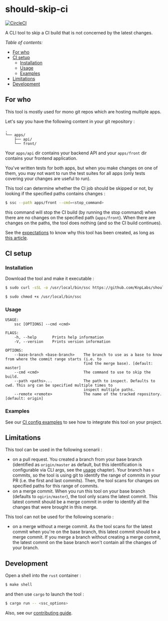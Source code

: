 # should-skip-ci

[![CircleCI](https://circleci.com/gh/KnpLabs/should-skip-ci/tree/master.svg?style=svg)](https://circleci.com/gh/KnpLabs/should-skip-ci/tree/master)

A CLI tool to skip a CI build that is not concerned by the latest changes.

*Table of contents:*

- [For who](#for-who)
- [CI setup](#ci-setup)
    - [Installation](#installation)
    - [Usage](#usage)
    - [Examples](#examples)
- [Limitations](#limitations)
- [Development](#development)

## For who

This tool is mostly used for mono git repos which are hosting multiple apps.

Let's say you have the following content in your git repository :

```
.
└── apps/
    ├── api/
    └── front/
```

Your `apps/api` dir contains your backend API and your `apps/front` dir
contains your frontend application.

You've written tests for both apps, but when you make changes on one of them,
you may not want to run the test suites for all apps (only tests covering your
changes are useful to run).

This tool can determine whether the CI job should be skipped or not, by looking
if the specified paths contains changes :

```bash
$ ssc --path apps/front --cmd=<stop_command>
```

this command will stop the CI build (by running the stop command) when there
are no changes on the specified path (`apps/front`).
When there are changes on the paths, the tool does nothing (and so the CI build
continues).

See the [expectations](/doc/arch/adr-001-expectations.md) to know why this tool
has been created, as long as
[this article](https://knplabs.com/en/blog/foss-project-explanation-of-should-skip-ci).

## CI setup

### Installation

Download the tool and make it executable :

```bash
$ sudo curl -sSL -o /usr/local/bin/ssc https://github.com/KnpLabs/should-skip-ci/releases/download/<version>/ssc-x86_64

$ sudo chmod +x /usr/local/bin/ssc
```

### Usage

```
USAGE:
    ssc [OPTIONS] --cmd <cmd>

FLAGS:
    -h, --help       Prints help information
    -V, --version    Prints version information

OPTIONS:
    --base-branch <base-branch>    The branch to use as a base to know from where the commit range starts (i.e. to
                                   find the merge base). [default: master]
    --cmd <cmd>                    The command to use to skip the build.
    --path <paths>...              The path to inspect. Defaults to cwd. This arg can be specified multiple times to
                                   inspect multiple paths.
    --remote <remote>              The name of the tracked repository. [default: origin]
```

### Examples

See our [CI config examples](/doc/examples/) to see how to integrate this tool
on your project.

## Limitations

This tool can be used in the following scenarii :

- on a pull request. You created a branch from your base branch (identified as
`origin/master` as default, but this identification is configurable via CLI
args, see the [usage](#usage) chapter). Your branch has `n` commits, so the tool
is using git to identify the range of commits in your PR (i.e. the first and
last commits). Then, the tool scans for changes on specified paths for this
range of commits.
- on a merge commit. When you run this tool on your base branch (defaults to
`ogirin/master`), the tool only scans the latest commit. This latest commit
should be a merge commit in order to identify all the changes that were brought
in this merge.

This tool can not be used for the following scenario :

- on a merge without a merge commit. As the tool scans for the latest commit
when you're on the base branch, this latest commit should be a merge commit.
If you merge a branch without creating a merge commit, the latest commit on the
base branch won't contain all the changes of your branch.

## Development

Open a shell into the `rust` container :

```bash
$ make shell
```

and then use `cargo` to launch the tool :

```bash
$ cargo run -- <ssc_options>
```

Also, see our [contributing guide](CONTRIBUTING.md).
